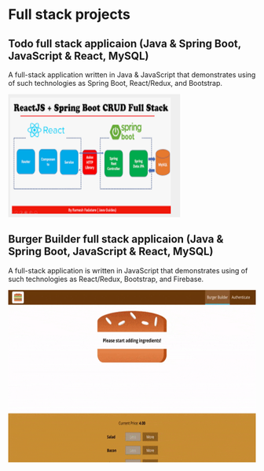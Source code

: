 # Full stack projects

## Todo full stack applicaion (Java & Spring Boot, JavaScript & React, MySQL)
A full-stack application written in Java & JavaScript that demonstrates using of such technologies as Spring Boot, React/Redux, and Bootstrap.

<img src="https://github.com/vsushko/full-stack-projects/blob/master/img/todo-app.png" width="350" height="250">

## Burger Builder full stack applicaion (Java & Spring Boot, JavaScript & React, MySQL)
A full-stack application is written in JavaScript that demonstrates using of such technologies as React/Redux, Bootstrap, and Firebase.

<img src="https://github.com/vsushko/full-stack-projects/blob/master/img/burger-builder.gif" width="550" height="350">
